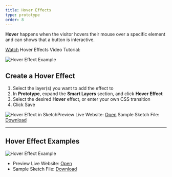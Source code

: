 ```yaml
---
title: Hover Effects
type: prototype
order: 8
---
```

**Hover** happens when the visitor hovers their mouse over a specific element and can shows that a button is interactive.

[Watch](http://f.cl.ly/items/2R030T2A023U103b3C2X/Hover%20Effect%20v3.mp4) Hover Effects Video Tutorial:

![Hover Effect Example](https://docs.animaapp.com/images/launchpad/hover/hover2.gif)

## Create a Hover Effect

1. Select the layer(s) you want to add the effect to
2. In **Prototype**, expand the **Smart Layers** section, and click **Hover Effect**
3. Select the desired **Hover** effect, or enter your own CSS transition
4. Click Save

![Hover Effect in Sketch](http://f.cl.ly/items/2y471b3m2Z2c133i2D1j/[4d27ac5d2dec212f229a1d099e539c6c]_Hover%20Effect.gif)Preview Live Website: [Open](https://summer-fire-391.animaapp.io)
Sample Sketch File: [Download](https://www.dropbox.com/s/qx43bev3feyeyqs/Hover%20Sample%20v3.sketch?dl=1)

---
## Hover Effect Examples

![Hover Effect Example](http://f.cl.ly/items/1x2d3S1T070h2G442l02/[e57718ceee2b4ca3674bcddb44f8755d]_Hover%20demo.gif)
- Preview Live Website: [Open](https://restless-dust-1.animaapp.io/)
- Sample Sketch File: [Download](https://www.dropbox.com/s/pqg3dm914ngbrch/Hover%20Example.sketch?dl=1)
